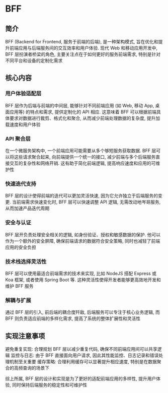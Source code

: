 # BFF

## 简介

BFF (Backend for Frontend, 服务于前端的后端), 是一种架构模式, 旨在优化和提升前端应用与后端服务间的交互效率和用户体验. 现代 Web 和移动应用开发中, BFF 层扮演者桥梁的角色, 主要关注点在于如何更好的服务前端需求, 特别是针对不同平台和设备的定制化需求

## 核心内容

### 用户体验适配层

BFF 层作为后端与前端的中间层, 能够针对不同前端应用 (如 Web, 移动 App, 桌面应用等) 的特点和需求, 提供定制化的 API 相应. 这意味着 BFF 可以根据前端具体要求对数据进行裁剪、格式化和聚合, 从而减少前端处理数据的复杂度, 提升加载速度和用户体验

### API 聚合层

在一个微服务架构中, 一个前端应用可能需要从多个够短服务获取数据. BFF 层可以将这些请求聚合起来, 向前端提供一个统一的接口, 减少前端与多个后端服务直接交互的复杂性和网络开销. 这有助于简化前端逻辑, 提高响应速度和应用的可维护性

### 快速迭代支持

BFF 层的设计使得前端的迭代可以更加灵活快速, 因为它允许独立于后端服务的变更. 当前端需求快速变化时, BFF 层可以快速调整 API 逻辑, 无需改动地岑哥服务, 从而加速产品迭代周期

### 安全与认证

BFF 层开负责处理安全相关的逻辑, 如身份验证、授权和敏感数据的保护. 他可以作为一个额外的安全屏障, 确保前端请求的数据符合安全策略, 同时也减轻了前端应用的安全负担

### 技术栈选择灵活性

BFF 层可以使用最适合前端需求的技术来实现, 比如 NodeJS 搭配 Express 或 Koa 框架, 或者使用 Spring Boot 等. 这种灵活性使得开发者能够更高效地开发和维护 BFF 服务

### 解耦与扩展

通过 BFF 层的引入, 前后端的耦合度歼敌, 后端服务可以专注于核心业务逻辑, 而 BFF 则负责适应前端的多样化需求, 提高了系统的整体扩展性和灵活性

## 实现注意事项

避免重复实现: 合理规划 BFF 层以减少重复代码, 确保不同前端应用间可以共享逻辑
监控与日志: 由于 BFF 直接面向用户请求, 因此其性能监控、日志记录和错误处理机制至关重要
缓存策略: 合理利用缓存可以显著提升相应速度, 特别是在数据聚合的高频查询的场景下

综上所属, BFF 层的设计和实现是为了更好的适配前端应用的多样性, 提升用户体验, 同时保持后端服务的稳定性和可维护性
